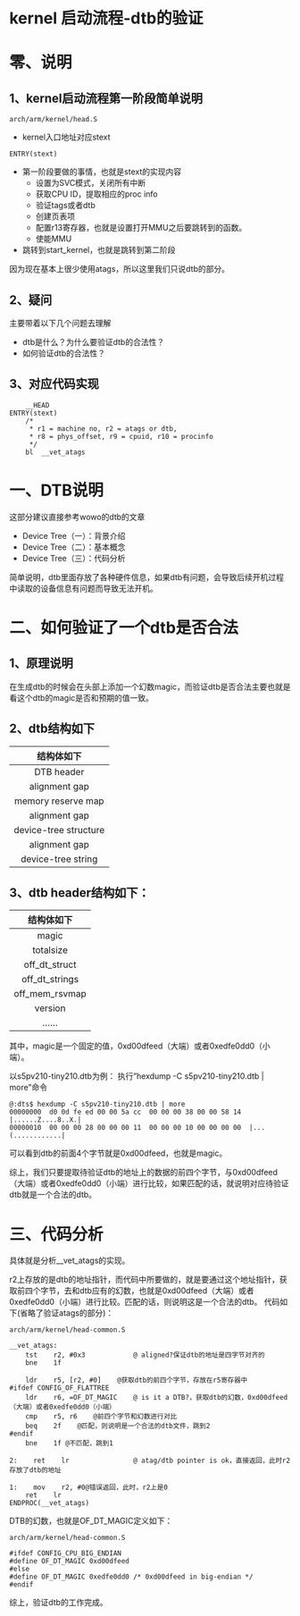 # kernel 启动流程-dtb的验证

# 零、说明

## 1、kernel启动流程第一阶段简单说明

`arch/arm/kernel/head.S`

- kernel入口地址对应stext

```
ENTRY(stext)
```

- 第一阶段要做的事情，也就是stext的实现内容
  - 设置为SVC模式，关闭所有中断
  - 获取CPU ID，提取相应的proc info
  - 验证tags或者dtb
  - 创建页表项
  - 配置r13寄存器，也就是设置打开MMU之后要跳转到的函数。
  - 使能MMU
- 跳转到start_kernel，也就是跳转到第二阶段

因为现在基本上很少使用atags，所以这里我们只说dtb的部分。

## 2、疑问

主要带着以下几个问题去理解

- dtb是什么？为什么要验证dtb的合法性？
- 如何验证dtb的合法性？

3、对应代码实现
--------------------- 
```
    __HEAD
ENTRY(stext)
    /*
     * r1 = machine no, r2 = atags or dtb,
     * r8 = phys_offset, r9 = cpuid, r10 = procinfo
     */
    bl  __vet_atags
```

# 一、DTB说明

这部分建议直接参考wowo的dtb的文章 

- Device Tree（一）：背景介绍
- Device Tree（二）：基本概念 
- Device Tree（三）：代码分析 

简单说明，dtb里面存放了各种硬件信息，如果dtb有问题，会导致后续开机过程中读取的设备信息有问题而导致无法开机。

# 二、如何验证了一个dtb是否合法

## 1、原理说明 

在生成dtb的时候会在头部上添加一个幻数magic，而验证dtb是否合法主要也就是看这个dtb的magic是否和预期的值一致。 

2、dtb结构如下
--------------------- 
|         结构体如下         |
| :-------------------: |
|      DTB header       |
|     alignment gap     |
|  memory reserve map   |
|     alignment gap     |
| device-tree structure |
|     alignment gap     |
|  device-tree string   |

## 3、dtb header结构如下：

|     结构体如下      |
| :------------: |
|     magic      |
|   totalsize    |
| off_dt_struct  |
| off_dt_strings |
| off_mem_rsvmap |
|    version     |
|       ……       |

其中，magic是一个固定的值，0xd00dfeed（大端）或者0xedfe0dd0（小端）。 

以s5pv210-tiny210.dtb为例： 执行”hexdump -C s5pv210-tiny210.dtb | more”命令

```
@:dts$ hexdump -C s5pv210-tiny210.dtb | more
00000000  d0 0d fe ed 00 00 5a cc  00 00 00 38 00 00 58 14  |......Z....8..X.|
00000010  00 00 00 28 00 00 00 11  00 00 00 10 00 00 00 00  |...(............|
```

可以看到dtb的前面4个字节就是0xd00dfeed，也就是magic。 

综上，我们只要提取待验证dtb的地址上的数据的前四个字节，与0xd00dfeed（大端）或者0xedfe0dd0（小端）进行比较，如果匹配的话，就说明对应待验证dtb就是一个合法的dtb。

# 三、代码分析

具体就是分析__vet_atags的实现。 

r2上存放的是dtb的地址指针，而代码中所要做的，就是要通过这个地址指针，获取前四个字节，去和dtb应有的幻数，也就是0xd00dfeed（大端）或者0xedfe0dd0（小端）进行比较。匹配的话，则说明这是一个合法的dtb。 
代码如下(省略了验证atags的部分)： 

```
arch/arm/kernel/head-common.S

__vet_atags:
    tst    r2, #0x3            @ aligned?保证dtb的地址是四字节对齐的
    bne    1f

    ldr    r5, [r2, #0]    @获取dtb的前四个字节，存放在r5寄存器中
#ifdef CONFIG_OF_FLATTREE
    ldr    r6, =OF_DT_MAGIC    @ is it a DTB?，获取dtb的幻数，0xd00dfeed（大端）或者0xedfe0dd0（小端）
    cmp    r5, r6    @前四个字节和幻数进行对比
    beq    2f    @匹配，则说明是一个合法的dtb文件，跳到2
#endif
    bne    1f @不匹配，跳到1

2:    ret    lr                @ atag/dtb pointer is ok，直接返回，此时r2存放了dtb的地址

1:    mov    r2, #0@错误返回，此时，r2上是0
    ret    lr
ENDPROC(__vet_atags)
```

DTB的幻数，也就是OF_DT_MAGIC定义如下： 

```
arch/arm/kernel/head-common.S

#ifdef CONFIG_CPU_BIG_ENDIAN
#define OF_DT_MAGIC 0xd00dfeed
#else
#define OF_DT_MAGIC 0xedfe0dd0 /* 0xd00dfeed in big-endian */
#endif
```

综上，验证dtb的工作完成。































